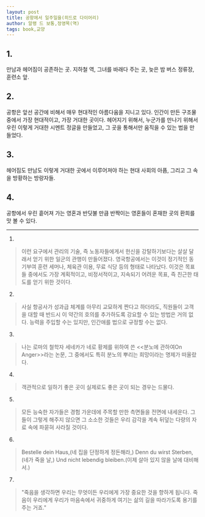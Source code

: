 ```yaml
---
layout: post
title: 공항에서 일주일을(히드로 다이어리)
author: 알랭 드 보통,정영목(역)
tags: book,교양
---
```


## 1. 
만남과 헤어짐이 공존하는 곳. 지하철 역, 그녀를 바래다 주는 곳, 늦은 밤 버스 정류장, 훈련소 앞.

## 2. 
공항은 앞선 공간에 비해서 매우 현대적인 아름다움을 지니고 있다. 인간이 만든 구조물 중에서 가장 현대적이고, 가장 거대한 곳이다. 헤어지기 위해서, 누군가를 만나기 위해서 우린 이렇게 거대한 시멘트 정글을 만들었고, 그 곳을 통해서만 움직을 수 있는 법을 만들었다.

## 3. 
헤어짐도 만남도 이렇게 거대한 곳에서 이루어져야 하는 현대 사회의 아픔, 그리고 그 속을 방황하는 방랑자들.

## 4. 
공항에서 우린 흩어져 가는 영혼과 반딧불 만큼 반짝이는 영혼들이 혼재한 곳의 환희를 맛 볼 수 있다.

- - -

1. 
> 이런 요구에서 관리의 기술, 즉 노동자들에게서 헌신을 강탈하기보다는 살살 달래서 얻기 위한 일군의 관행이 만들어졌다. 영국항공에서는 이것이 정기적인 동기부여 훈련 세머나, 체육관 이용, 무료 식당 등의 형태로 나타났다. 이것은 목표들 중에서도 가장 계획적이고, 비정서적이고, 지속되기 어려운 목표, 즉 친근한 태도를 얻기 위한 것이다.
 
2. 
> 사실 항공사가 성과급 체계를 아무리 교묘하게 짠다고 하더라도, 직원들이 고객을 대할 때 반드시 이 약간의 호의를 추가하도록 강요할 수 있는 방법은 거의 없다. 능력을 주입할 수는 있지만, 인간애를 법으로 규정할 수는 없다.

3.  
> 나는 로마의 철학자 세네카가 네로 황제를 위하여 쓴 <<분노에 관하여On Anger>>라는 논문, 그 중에서도 특히 분노의 뿌리는 희망이라는 명제가 떠올랐다.
 
4. 
> 객관적으로 일하기 좋은 곳이 실제로도 좋은 곳이 되는 경우는 드물다.
 
5. 
> 모든 능숙한 자가들은 경험 가운데에 주목할 만한 측면들을 전면에 내세운다. 그들이 그렇게 해주지 않으면 그 소소한 것들은 우리 감각을 계속 뒤덮는 다량의 자료 속에 파묻혀 사라질 것이다.
 
6. 
> Bestelle dein Haus,(네 집을 단정하게 정돈해라,)
Denn du wirst Sterben,(네가 죽을 날,)
Und nicht lebendig bleiben.(이제 살아 있지 않을 날에 대비해서.)

7.  
> "죽음을 생각하면 우리는 무엇이든 우리에게 가장 중요한 것을 향하게 됩니다. 죽음이 우리에게 우리가 마음속에서 귀중하게 여기는 삶의 길을 따라가도록 용기를 주는 거죠."